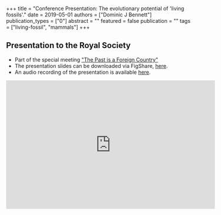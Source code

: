 +++
title = "Conference Presentation: The evolutionary potential of 'living fossils'."
date = 2019-05-01
authors = ["Dominic J Bennett"]
publication_types = ["0"]
abstract = ""
featured = false
publication = ""
tags = ["living-fossil", "mammals"]
+++

## Presentation to the Royal Society

* Part of the special meeting ["The Past is a Foreign Country"](https://royalsociety.org/science-events-and-lectures/2019/01/the-past-is-a-foreign-country/)
* The presentation slides can be downloaded via FigShare, [here](https://figshare.com/articles/The_Past_is_a_Foreign_Country_The_evolutionary_potential_of_living_fossils_/8035400).
* An audio recording of the presentation is available [here](http://downloads.royalsociety.org/events/2019/01/the-past-is-a-foreign-country/Bennett.MP3).

<iframe src="https://widgets.figshare.com/articles/8035400/embed?show_title=1" width="568" height="351" allowfullscreen="true" frameborder="0"></iframe>
